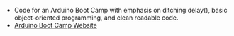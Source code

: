 - Code for an Arduino Boot Camp with emphasis on ditching delay(), basic object-oriented programming, and clean readable code.
- [Arduino Boot Camp Website](http://arduinobootcamp.xyz/)

